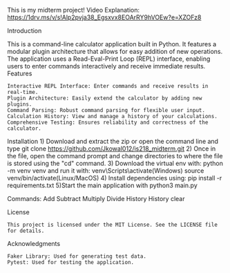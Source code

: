 This is my midterm project!
Video Explanation: https://1drv.ms/v/s!Alp2pvja38_Egsxvx8EOArRY9hVOEw?e=XZOFz8

Introduction

This is a command-line calculator application built in Python. It features a modular plugin architecture that allows for easy addition of new operations. The application uses a Read-Eval-Print Loop (REPL) interface, enabling users to enter commands interactively and receive immediate results.
Features

    Interactive REPL Interface: Enter commands and receive results in real-time.
    Plugin Architecture: Easily extend the calculator by adding new plugins.
    Command Parsing: Robust command parsing for flexible user input.
    Calculation History: View and manage a history of your calculations.
    Comprehensive Testing: Ensures reliability and correctness of the calculator.

Installation
    1)
    Download and extract the zip or open the command line and type
    git clone https://github.com/Jkowal012/is218_midterm.git
    2)
    Once in the file, open the command prompt and change directories to where the file is stored using the "cd" command.
    3)
    Download the virtual env with:
    python -m venv venv
    and run it with: 
    venv\Scripts\activate(Windows)
    source venv/bin/activate(Linux/MacOS)
    4)
    Install dependencies using:
    pip install -r requirements.txt
    5)Start the main application with
    python3 main.py

Commands:
    Add
    Subtract
    Multiply
    Divide
    History
    History clear

License

    This project is licensed under the MIT License. See the LICENSE file for details.

Acknowledgments

    Faker Library: Used for generating test data.
    Pytest: Used for testing the application.